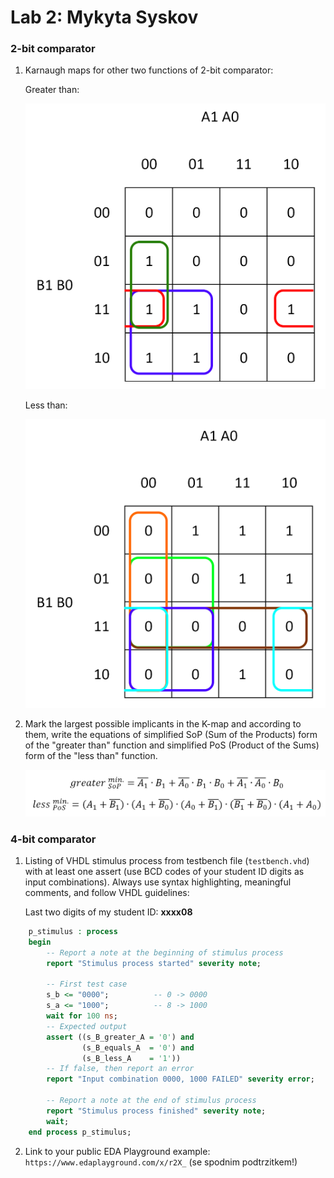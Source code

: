 # Lab 2: Mykyta Syskov


### 2-bit comparator

1. Karnaugh maps for other two functions of 2-bit comparator:

   Greater than:

   <img src="images/kmapsop.png" width="600">


   Less than:

	<img src="images/kmappos.png" width="600">

2. Mark the largest possible implicants in the K-map and according to them, write the equations of simplified SoP (Sum of the Products) form of the "greater than" function and simplified PoS (Product of the Sums) form of the "less than" function.

   ![Logic functions](images/eqns.png)

### 4-bit comparator

1. Listing of VHDL stimulus process from testbench file (`testbench.vhd`) with at least one assert (use BCD codes of your student ID digits as input combinations). Always use syntax highlighting, meaningful comments, and follow VHDL guidelines:

   Last two digits of my student ID: **xxxx08**

```vhdl
    p_stimulus : process
    begin
        -- Report a note at the beginning of stimulus process
        report "Stimulus process started" severity note;

        -- First test case
        s_b <= "0000"; 			-- 0 -> 0000
        s_a <= "1000";        	-- 8 -> 1000
        wait for 100 ns;
        -- Expected output
        assert ((s_B_greater_A = '0') and
                (s_B_equals_A  = '0') and
                (s_B_less_A    = '1'))
        -- If false, then report an error
        report "Input combination 0000, 1000 FAILED" severity error;

        -- Report a note at the end of stimulus process
        report "Stimulus process finished" severity note;
        wait;
    end process p_stimulus;
```

2. Link to your public EDA Playground example:
`https://www.edaplayground.com/x/r2X_` (se spodnim podtrzitkem!)
